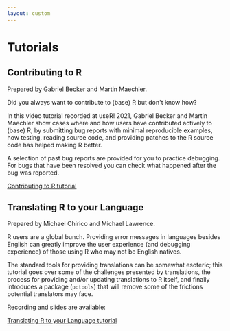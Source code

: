 ```yaml
---
layout: custom
---
```


# Tutorials

## Contributing to R

Prepared by Gabriel Becker and Martin Maechler.

Did you always want to contribute to (base) R but don't know how?

In this video tutorial recorded at useR! 2021, Gabriel Becker and Martin Maechler show cases where and how users have contributed actively to (base) R, by submitting bug reports with minimal reproducible examples, how testing, reading source code, and providing patches to the R source code has helped making R better.

A selection of past bug reports are provided for you to practice debugging. For bugs that have been resolved you can check what happened after the bug was reported.

[Contributing to R tutorial](contributing-to-r)

## Translating R to your Language

Prepared by Michael Chirico and Michael Lawrence.

R users are a global bunch. Providing error messages in languages besides English can greatly improve the user experience (and debugging experience) of those using R who may not be English natives.

The standard tools for providing translations can be somewhat esoteric; this tutorial goes over some of the challenges presented by translations, the process for providing and/or updating translations to R itself, and finally introduces a package (`potools`) that will remove some of the frictions potential translators may face.

Recording and slides are available:

[Translating R to your Language tutorial](translating-r-to-your-language)
